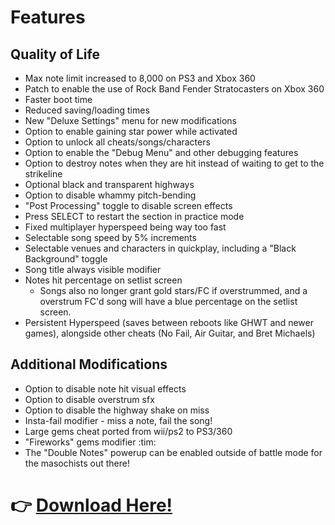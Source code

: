 # Features

## Quality of Life
* Max note limit increased to 8,000 on PS3 and Xbox 360
* Patch to enable the use of Rock Band Fender Stratocasters on Xbox 360
* Faster boot time
* Reduced saving/loading times
* New "Deluxe Settings" menu for new modifications
* Option to enable gaining star power while activated
* Option to unlock all cheats/songs/characters
* Option to enable the "Debug Menu" and other debugging features
* Option to destroy notes when they are hit instead of waiting to get to the strikeline
* Optional black and transparent highways
* Option to disable whammy pitch-bending
* "Post Processing" toggle to disable screen effects
* Press SELECT to restart the section in practice mode
* Fixed multiplayer hyperspeed being way too fast
* Selectable song speed by 5% increments
* Selectable venues and characters in quickplay, including a "Black Background" toggle
* Song title always visible modifier
* Notes hit percentage on setlist screen
	* Songs also no longer grant gold stars/FC if overstrummed, and a overstrum FC'd song will have a blue percentage on the setlist screen.
* Persistent Hyperspeed (saves between reboots like GHWT and newer games), alongside other cheats (No Fail, Air Guitar, and Bret Michaels)

## Additional Modifications
* Option to disable note hit visual effects
* Option to disable overstrum sfx
* Option to disable the highway shake on miss
* Insta-fail modifier - miss a note, fail the song!
* Large gems cheat ported from wii/ps2 to PS3/360
* "Fireworks" gems modifier :tim:
* The "Double Notes" powerup can be enabled outside of battle mode for the masochists out there!

# 👉 [Download Here!](https://github.com/nsneverhax/guitar-hero-3-deluxe#%EF%B8%8F-what-youll-need)
